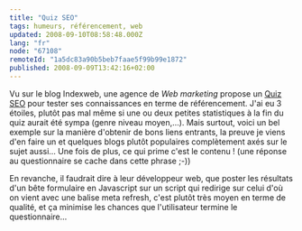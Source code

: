 ```yaml
---
title: "Quiz SEO"
tags: humeurs, référencement, web
updated: 2008-09-10T08:58:48.000Z
lang: "fr"
node: "67108"
remoteId: "1a5dc83a90b5beb7faae5f99b99e1872"
published: 2008-09-09T13:42:16+02:00
---
```


Vu sur le blog Indexweb, une agence de *Web marketing* propose un [Quiz SEO](http://www.resoneo.net/quiz-seo/) pour tester ses connaissances en terme de référencement. J'ai eu 3 étoiles, plutôt pas mal même si une ou deux petites statistiques à la fin du quiz aurait été sympa (genre niveau moyen,…). Mais surtout, voici un bel exemple sur la manière d'obtenir de bons liens entrants, la preuve je viens d'en faire un et quelques blogs plutôt populaires complètement axés sur le sujet aussi… Une fois de plus, ce qui prime c'est le contenu ! (une réponse au questionnaire se cache dans cette phrase ;-))


En revanche, il faudrait dire à leur développeur web, que poster les résultats d'un bête formulaire en Javascript sur un script qui redirige sur celui d'où on vient avec une balise meta refresh, c'est plutôt très moyen en terme de qualité, et ça minimise les chances que l'utilisateur termine le questionnaire…

